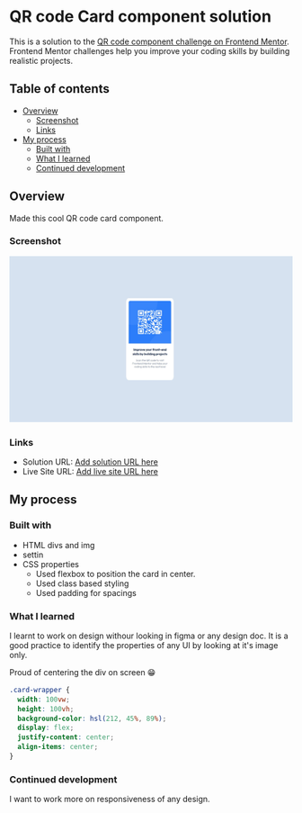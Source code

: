 # QR code Card component solution

This is a solution to the [QR code component challenge on Frontend Mentor](https://www.frontendmentor.io/challenges/qr-code-component-iux_sIO_H). Frontend Mentor challenges help you improve your coding skills by building realistic projects.

## Table of contents

- [Overview](#overview)
  - [Screenshot](#screenshot)
  - [Links](#links)
- [My process](#my-process)
  - [Built with](#built-with)
  - [What I learned](#what-i-learned)
  - [Continued development](#continued-development)

## Overview

Made this cool QR code card component.

### Screenshot

![](./screenshot/screenshot.jpeg)

### Links

- Solution URL: [Add solution URL here](https://your-solution-url.com)
- Live Site URL: [Add live site URL here](https://your-live-site-url.com)

## My process

### Built with

- HTML divs and img
- settin
- CSS properties
  - Used flexbox to position the card in center.
  - Used class based styling
  - Used padding for spacings

### What I learned

I learnt to work on design withour looking in figma or any design doc. It is a good practice to identify the properties of any UI by looking at it's image only.


Proud of centering the div on screen 😁

```css
.card-wrapper {
  width: 100vw;
  height: 100vh;
  background-color: hsl(212, 45%, 89%);
  display: flex;
  justify-content: center;
  align-items: center;
}
```

### Continued development

I want to work more on responsiveness of any design.
